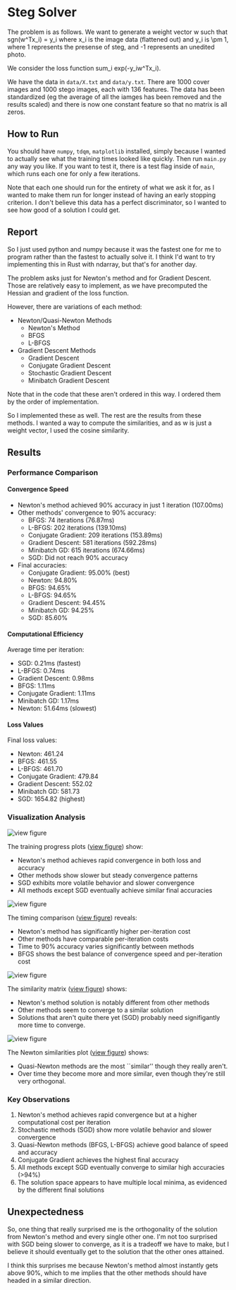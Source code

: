 # Steg Solver

The problem is as follows. We want to generate a weight vector w such that sgn(w^Tx_i) = y_i where x_i is the image data (flattened out) and y_i is \pm 1, where 1 represents the presense of steg, and -1 represents an unedited photo.

We consider the loss function sum_i exp(-y_iw^Tx_i).

We have the data in `data/X.txt` and `data/y.txt`. There are 1000 cover images and 1000 stego images, each with 136 features. The data has been standardized (eg the average of all the iamges has been removed and the results scaled) and there is now one constant feature so that no matrix is all zeros.

## How to Run

You should have `numpy`, `tdqm`, `matplotlib` installed, simply because I wanted to actually see what the training times looked like quickly. Then run `main.py` any way you like. If you want to test it, there is a test flag inside of `main`, which runs each one for only a few iterations.

Note that each one should run for the entirety of what we ask it for, as I wanted to make them run for longer instead of having an early stopping criterion. I don't believe this data has a perfect discriminator, so I wanted to see how good of a solution I could get.

## Report

So I just used python and numpy because it was the fastest one for me to program rather than the fastest to actually solve it. I think I'd want to try implementing this in Rust with ndarray, but that's for another day.

The problem asks just for Newton's method and for Gradient Descent. Those are relatively easy to implement, as we have precomputed the Hessian and gradient of the loss function.

However, there are variations of each method:

- Newton/Quasi-Newton Methods
  - Newton's Method
  - BFGS
  - L-BFGS
- Gradient Descent Methods
  - Gradient Descent
  - Conjugate Gradient Descent
  - Stochastic Gradient Descent
  - Minibatch Gradient Descent

Note that in the code that these aren't ordered in this way. I ordered them by the order of implementation.

So I implemented these as well. The rest are the results from these methods. I wanted a way to compute the similarities, and as w is just a weight vector, I used the cosine similarity.

## Results

### Performance Comparison

#### Convergence Speed

- Newton's method achieved 90% accuracy in just 1 iteration (107.00ms)
- Other methods' convergence to 90% accuracy:
  - BFGS: 74 iterations (76.87ms)
  - L-BFGS: 202 iterations (139.10ms)
  - Conjugate Gradient: 209 iterations (153.89ms)
  - Gradient Descent: 581 iterations (592.28ms)
  - Minibatch GD: 615 iterations (674.66ms)
  - SGD: Did not reach 90% accuracy
- Final accuracies:
  - Conjugate Gradient: 95.00% (best)
  - Newton: 94.80%
  - BFGS: 94.65%
  - L-BFGS: 94.65%
  - Gradient Descent: 94.45%
  - Minibatch GD: 94.25%
  - SGD: 85.60%

#### Computational Efficiency

Average time per iteration:

- SGD: 0.21ms (fastest)
- L-BFGS: 0.74ms
- Gradient Descent: 0.98ms
- BFGS: 1.11ms
- Conjugate Gradient: 1.11ms
- Minibatch GD: 1.17ms
- Newton: 51.64ms (slowest)

#### Loss Values

Final loss values:

- Newton: 461.24
- BFGS: 461.55
- L-BFGS: 461.70
- Conjugate Gradient: 479.84
- Gradient Descent: 552.02
- Minibatch GD: 581.73
- SGD: 1654.82 (highest)

### Visualization Analysis

![view figure](https://github.com/agniv-the-marker/a-linear-classifier-with-exponential-loss/blob/main/figures/training_progress.png)

The training progress plots ([view figure](https://github.com/agniv-the-marker/a-linear-classifier-with-exponential-loss/blob/main/figures/training_progress.png)) show:

- Newton's method achieves rapid convergence in both loss and accuracy
- Other methods show slower but steady convergence patterns
- SGD exhibits more volatile behavior and slower convergence
- All methods except SGD eventually achieve similar final accuracies

![view figure](https://github.com/agniv-the-marker/a-linear-classifier-with-exponential-loss/blob/main/figures/timing_comparison.png)

The timing comparison ([view figure](https://github.com/agniv-the-marker/a-linear-classifier-with-exponential-loss/blob/main/figures/timing_comparison.png)) reveals:

- Newton's method has significantly higher per-iteration cost
- Other methods have comparable per-iteration costs
- Time to 90% accuracy varies significantly between methods
- BFGS shows the best balance of convergence speed and per-iteration cost

![view figure](https://github.com/agniv-the-marker/a-linear-classifier-with-exponential-loss/blob/main/figures/similarity_matrix.png)

The similarity matrix ([view figure](https://github.com/agniv-the-marker/a-linear-classifier-with-exponential-loss/blob/main/figures/similarity_matrix.png)) shows:

- Newton's method solution is notably different from other methods
- Other methods seem to converge to a similar solution
- Solutions that aren't quite there yet (SGD) probably need signifigantly more time to converge.

![view figure](https://github.com/agniv-the-marker/a-linear-classifier-with-exponential-loss/blob/main/figures/newton_similarities.png)

The Newton similarities plot ([view figure](https://github.com/agniv-the-marker/a-linear-classifier-with-exponential-loss/blob/main/figures/newton_similarities.png)) shows:

- Quasi-Newton methods are the most ``similar'' though they really aren't.
- Over time they become more and more similar, even though they're still very orthogonal.

### Key Observations

1. Newton's method achieves rapid convergence but at a higher computational cost per iteration
2. Stochastic methods (SGD) show more volatile behavior and slower convergence
3. Quasi-Newton methods (BFGS, L-BFGS) achieve good balance of speed and accuracy
4. Conjugate Gradient achieves the highest final accuracy
5. All methods except SGD eventually converge to similar high accuracies (>94%)
6. The solution space appears to have multiple local minima, as evidenced by the different final solutions

## Unexpectedness

So, one thing that really surprised me is the orthogonality of the solution from Newton's method and every single other one. I'm not too surprised with SGD being slower to converge, as it is a tradeoff we have to make, but I believe it should eventually get to the solution that the other ones attained.

I think this surprises me because Newton's method almost instantly gets above 90%, which to me implies that the other methods should have headed in a similar direction.
